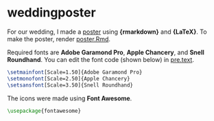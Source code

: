 # weddingposter

For our wedding, I made a [poster](poster.pdf) using **{rmarkdown}** and **{LaTeX}**. To make the poster, render [poster.Rmd](poster.Rmd).

Required fonts are **Adobe Garamond Pro**, **Apple Chancery**, and **Snell Roundhand**. You can edit the font code (shown below) in [pre.text](pre.tex).

``` tex
\setmainfont[Scale=1.50]{Adobe Garamond Pro}
\setmonofont[Scale=2.50]{Apple Chancery}
\setsansfont[Scale=3.50]{Snell Roundhand}
```

The icons were made using **Font Awesome**.

``` tex
\usepackage{fontawesome}
```

